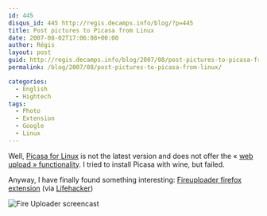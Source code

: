 ```yaml
---
id: 445
disqus_id: 445 http://regis.decamps.info/blog/?p=445
title: Post pictures to Picasa from Linux
date: 2007-08-02T17:06:08+00:00
author: Régis
layout: post
guid: http://regis.decamps.info/blog/2007/08/post-pictures-to-picasa-from-linux/
permalink: /blog/2007/08/post-pictures-to-picasa-from-linux/

categories:
  - English
  - Hightech
tags:
  - Photo
  - Extension
  - Google
  - Linux
---
```

Well, [Picasa for Linux](http://picasa.google.com/linux/) is not the latest version and does not offer the « [web upload » functionality](http://picasa.google.com/web/learn_more_picasa.html). I tried to install Picasa with wine, but failed.

Anyway, I have finally found something interesting: [Fireuploader firefox extension](http://www.fireuploader.com/#fupHome) (via [Lifehacker](http://lifehacker.com/software/featured-firefox-extension/upload-files-to-your-favorite-sites-with-fire-uploader-274396.php))

![Fire Uploader screencast](http://www.fireuploader.com/ext/fireuploader/dropbox.gif)

